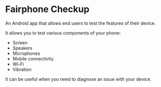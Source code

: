 # Fairphone Checkup

An Android app that allows end users to test the features of their device.

It allows you to test various components of your phone:

* Screen
* Speakers
* Microphones
* Mobile connectivity
* Wi-Fi
* Vibration

It can be useful when you need to diagnose an issue with your device.
